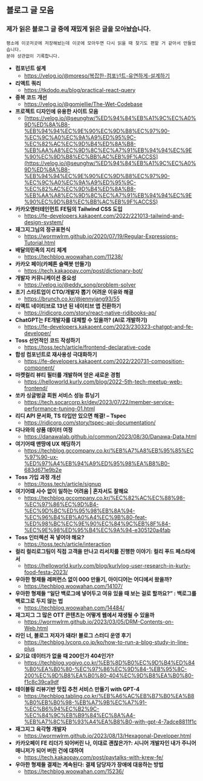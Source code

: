 ## 블로그 글 모음
### 제가 읽은 블로그 글 중에 재밌게 읽은 글을 모아놨습니다.
```plaintext
평소에 이곳저곳에 저장해놨는데 이곳에 모아두면 다시 읽을 때 찾기도 편할 거 같아서 만들었습니다.
분야 상관없이 기록합니다.
```

- **컴포넌트 설계**
  - https://velog.io/@moreso/복잡한-컴포넌트-유연하게-설계하기
- **리액트 쿼리**
  - https://tkdodo.eu/blog/practical-react-query
- **중복 코드 개선**
  - https://velog.io/@gomjellie/The-Wet-Codebase
- **프로젝트 디자인에 유용한 사이트 모음**
  - [https://velog.io/@seunghw/%ED%94%84%EB%A1%9C%EC%A0%9D%ED%8A%B8-%EB%94%94%EC%9E%90%EC%9D%B8%EC%97%90-%EC%9C%A0%EC%9A%A9%ED%95%9C-%EC%82%AC%EC%9D%B4%ED%8A%B8-%EB%AA%A8%EC%9D%8C%EC%A7%91%EB%94%94%EC%9E%90%EC%9D%B8%EC%BB%AC%EB%9F%ACCSS](https://velog.io/@seunghw/%ED%94%84%EB%A1%9C%EC%A0%9D%ED%8A%B8-%EB%94%94%EC%9E%90%EC%9D%B8%EC%97%90-%EC%9C%A0%EC%9A%A9%ED%95%9C-%EC%82%AC%EC%9D%B4%ED%8A%B8-%EB%AA%A8%EC%9D%8C%EC%A7%91%EB%94%94%EC%9E%90%EC%9D%B8%EC%BB%AC%EB%9F%ACCSS)
- **카카오엔터테인먼트 FE팀의 Tailwind CSS 도입**
  - https://fe-developers.kakaoent.com/2022/221013-tailwind-and-design-system/
- **재그지그님의 정규표현식**
  - https://wormwlrm.github.io/2020/07/19/Regular-Expressions-Tutorial.html
- **배달의민족의 지리 체계**
  - https://techblog.woowahan.com/11238/
- **카카오 페이(카페톤 슬랙봇 만들기)**
  - https://tech.kakaopay.com/post/dictionary-bot/
- **개발자 커뮤니케이션 중요성**
  - https://velog.io/@eddy_song/problem-solver
- **초기 스타트업이 CTO/개발자 뽑기 어려운 이유와 해결**
  - https://brunch.co.kr/@jennyjang93/55
- **리액트 네이티브로 13년 된 네이티브 앱 전환하기**
  - https://ridicorp.com/story/react-native-ridibooks-ap/
- **ChatGPT는 FE개발자를 대체할 수 있을까? (AI로 개발하기)**
  - https://fe-developers.kakaoent.com/2023/230323-chatgpt-and-fe-developer/
- **Toss 선언적인 코드 작성하기**
  - https://toss.tech/article/frontend-declarative-code
- **합성 컴포넌트로 재사용성 극대화하기**
  - https://fe-developers.kakaoent.com/2022/220731-composition-component/
- **마켓컬리 뷰티 필터를 개발하며 얻은 새로운 경험**
  - https://helloworld.kurly.com/blog/2022-5th-tech-meetup-web-frontend/
- **쏘카 싱글벙글 회원 서비스 성능 튜닝기**
  - https://tech.socarcorp.kr/dev/2023/07/22/member-service-performance-tuning-01.html
- **리디 API 문서화, TS 타입만 있으면 해결! – Tspec**
  - https://ridicorp.com/story/tspec-api-documentation/
- **다나와의 상품 데이터 여정**
  - https://danawalab.github.io/common/2023/08/30/Danawa-Data.html
- **여기어때 맨땅에 UX 헤딩하기**
  - https://techblog.gccompany.co.kr/%EB%A7%A8%EB%95%85%EC%97%90-ux-%ED%97%A4%EB%94%A9%ED%95%98%EA%B8%B0-683d671e9b2e
- **Toss 가입 과정 개선**
  - https://toss.tech/article/signup
- **여기어떄 사수 없이 일하는 어려움 | 혼자서도 잘해요**
  - https://techblog.gccompany.co.kr/%EC%82%AC%EC%88%98-%EC%97%86%EC%9D%B4-%EC%9D%BC%ED%95%98%EB%8A%94-%EC%96%B4%EB%A0%A4%EC%9B%80-feat-%ED%98%BC%EC%9E%90%EC%84%9C%EB%8F%84-%EC%9E%98%ED%95%B4%EC%9A%94-e305120a4fab
- **Toss 인터렉션 꼭 넣어야 해요?**
  - https://toss.tech/article/interaction
- **컬리 컬리로그팀이 직접 고객을 만나고 리서치를 진행한 이야기: 컬리 푸드 페스타에서**
  - https://helloworld.kurly.com/blog/kurlylog-user-research-in-kurly-food-festa-2023/
- **우아한 형제들 레퍼런스 없이 000 만들기, 아이디어는 어디에서 왔을까?**
  - https://techblog.woowahan.com/14107/
- **우아한 형제들 “일단 백로그에 넣어두고 여유 있을 때 보는 걸로 할까요?” : 백로그를 백로그로 두지 않는 법**
  - https://techblog.woowahan.com/14484/
- **재그지그 그 많은 OTT 콘텐츠는 어떻게 웹에서 재생될 수 있을까**
  - https://wormwlrm.github.io/2023/03/05/DRM-Contents-on-Web.html
- **라인 너, 블로그 저자가 돼라! 블로그 스터디 운영 후기**
  - https://techblog.lycorp.co.jp/ko/how-to-run-a-blog-study-in-line-plus
- **요기요 데이터가 없을 때 200인가 404인가?**
  - https://techblog.yogiyo.co.kr/%EB%8D%B0%EC%9D%B4%ED%84%B0%EA%B0%80-%EC%97%86%EC%9D%84-%EB%95%8C-200%EC%9D%B8%EA%B0%80-404%EC%9D%B8%EA%B0%80-f1c8c39ca9df
- **테이블링 리뷰기반 맛집 추천 서비스 만들기 with GPT-4**
  - https://techblog.tabling.co.kr/%EB%A6%AC%EB%B7%B0%EA%B8%B0%EB%B0%98-%EB%A7%9B%EC%A7%91-%EC%B6%94%EC%B2%9C-%EC%84%9C%EB%B9%84%EC%8A%A4-%EB%A7%8C%EB%93%A4%EA%B8%B0-with-gpt-4-7adce8811f1c
- **재그지그 육각형 개발자**
  - https://wormwlrm.github.io/2023/08/13/Hexagonal-Developer.html
- **카카오페이 FE 리더가 되어버린 나, 이대로 괜찮은가?: 시니어 개발자인 내가 주니어 매니저가 되어 버린 건에 대하여**
  - https://tech.kakaopay.com/post/paytalks-with-krew-fe/
- **우아한 형제들 결제는 계속된다: 결제 담당자가 장애에 대응하는 방법**
  - https://techblog.woowahan.com/15236/
